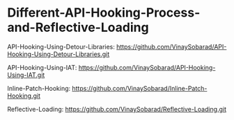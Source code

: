 # Different-API-Hooking-Process-and-Reflective-Loading

API-Hooking-Using-Detour-Libraries: https://github.com/VinaySobarad/API-Hooking-Using-Detour-Libraries.git

API-Hooking-Using-IAT: https://github.com/VinaySobarad/API-Hooking-Using-IAT.git

Inline-Patch-Hooking: https://github.com/VinaySobarad/Inline-Patch-Hooking.git

Reflective-Loading: https://github.com/VinaySobarad/Reflective-Loading.git
